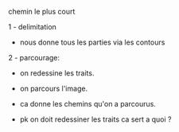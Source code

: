 chemin le plus court 

1 - delimitation

 - nous donne tous les parties via les contours


2 - parcourage:

 - on redessine les traits.
 
 - on parcours l'image.
 
 - ca donne les chemins qu'on a parcourus.
 
 - pk on doit redessiner les traits ca sert a quoi ?
 


 































